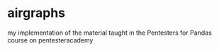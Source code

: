 # airgraphs
my implementation of the material taught in the Pentesters for Pandas course on pentesteracademy
